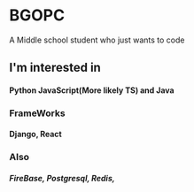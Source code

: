 ﻿# BGOPC
A Middle school student who just wants to code

## I'm interested in

#### Python JavaScript(More likely TS) and Java

### FrameWorks
#### Django, React

### Also
##### FireBase, Postgresql, Redis,
